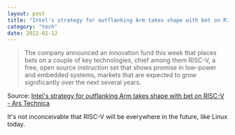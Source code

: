 ```yaml
---
layout: post
title: "Intel's strategy for outflanking Arm takes shape with bet on RISC-V"
category: "tech"
date: 2022-02-12
---
```


> The company announced an innovation fund this week that places bets on a couple of key technologies, chief among them RISC-V, a free, open source instruction set that shows promise in low-power and embedded systems, markets that are expected to grow significantly over the next several years.

Source: [Intel's strategy for outflanking Arm takes shape with bet on RISC-V - Ars Technica](https://arstechnica.com/tech-policy/2022/02/intels-strategy-for-outflanking-arm-takes-shape-with-bet-on-risc-v/)

It's not inconceivable that RISC-V will be everywhere in the future, like Linux today. 
